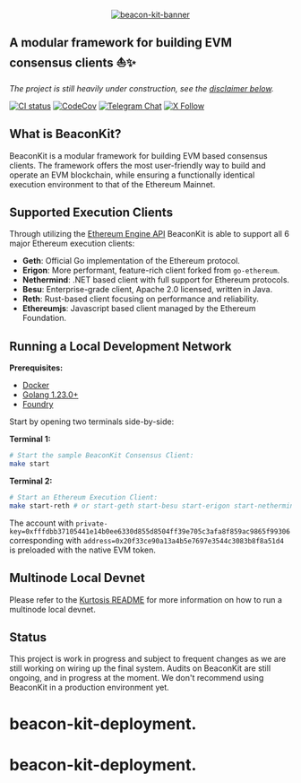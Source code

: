 </br>

<div align="center">
  <a href="https://github.com/berachain/beacon-kit">
    <picture>
      <source media="(prefers-color-scheme: dark)" srcset="https://res.cloudinary.com/duv0g402y/image/upload/v1718034312/BeaconKitBanner.png">
      <img alt="beacon-kit-banner" src="https://res.cloudinary.com/duv0g402y/image/upload/v1718034312/BeaconKitBanner.png" width="auto" height="auto">
    </picture>
  </a>
</div>
<h2 >
  A modular framework for building EVM consensus clients ⛵️✨
</h2>

_The project is still heavily under construction, see the [disclaimer below](#status)._
<div>

[![CI status](https://github.com/berachain/beacon-kit/workflows/pipeline/badge.svg)](https://github.com/berachain/beacon-kit/actions/workflows/pipeline.yml)
[![CodeCov](https://codecov.io/gh/berachain/beacon-kit/graph/badge.svg?token=0l5iJ3ZbzV)](https://codecov.io/gh/berachain/beacon-kit)
[![Telegram Chat](https://img.shields.io/endpoint?color=neon&logo=telegram&label=chat&url=https%3A%2F%2Ftg.sumanjay.workers.dev%2Fbeacon_kit)](https://t.me/beacon_kit)
[![X Follow](https://img.shields.io/twitter/follow/berachain)](https://x.com/berachain)

</div>

## What is BeaconKit?

BeaconKit is a modular framework for building EVM based consensus clients.
The framework offers the most user-friendly way to build and operate an EVM blockchain, while ensuring a functionally identical execution environment to that of the Ethereum Mainnet.

## Supported Execution Clients

Through utilizing the [Ethereum Engine API](https://github.com/ethereum/execution-apis/blob/main/src/engine)
BeaconKit is able to support all 6 major Ethereum execution clients:

- **Geth**: Official Go implementation of the Ethereum protocol.
- **Erigon**: More performant, feature-rich client forked from `go-ethereum`.
- **Nethermind**: .NET based client with full support for Ethereum protocols.
- **Besu**: Enterprise-grade client, Apache 2.0 licensed, written in Java.
- **Reth**: Rust-based client focusing on performance and reliability.
- **Ethereumjs**: Javascript based client managed by the Ethereum Foundation.

## Running a Local Development Network

**Prerequisites:**

- [Docker](https://docs.docker.com/engine/install/)
- [Golang 1.23.0+](https://go.dev/doc/install)
- [Foundry](https://book.getfoundry.sh/getting-started/installation)

Start by opening two terminals side-by-side:

**Terminal 1:**

```bash
# Start the sample BeaconKit Consensus Client:
make start
```

**Terminal 2:**

```bash
# Start an Ethereum Execution Client:
make start-reth # or start-geth start-besu start-erigon start-nethermind start-ethereumjs
```

The account with
`private-key=0xfffdbb37105441e14b0ee6330d855d8504ff39e705c3afa8f859ac9865f99306`
corresponding with `address=0x20f33ce90a13a4b5e7697e3544c3083b8f8a51d4` is
preloaded with the native EVM token.

## Multinode Local Devnet

Please refer to the [Kurtosis README](https://github.com/berachain/beacon-kit/blob/main/kurtosis/README.md) for more information on how to run a multinode local devnet.

## Status

This project is work in progress and subject to frequent changes as we are still working on wiring up the final system. Audits on BeaconKit are still ongoing, and in progress at the moment. We don't recommend using BeaconKit in a production environment yet.
# beacon-kit-deployment.
# beacon-kit-deployment.
